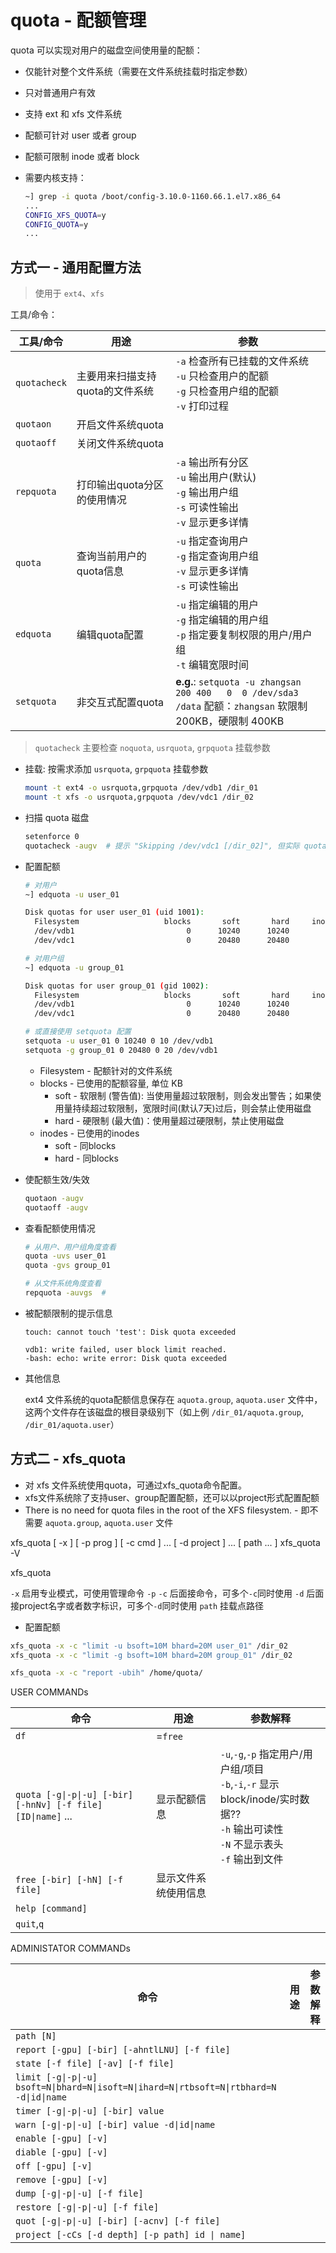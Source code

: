 # quota - 配额管理

quota 可以实现对用户的磁盘空间使用量的配额：

* 仅能针对整个文件系统（需要在文件系统挂载时指定参数）
* 只对普通用户有效
* 支持 ext 和 xfs 文件系统
* 配额可针对 user 或者 group
* 配额可限制 inode 或者 block
* 需要内核支持：

    ```sh
    ~] grep -i quota /boot/config-3.10.0-1160.66.1.el7.x86_64
    ...
    CONFIG_XFS_QUOTA=y
    CONFIG_QUOTA=y
    ...
    ```

## 方式一 - 通用配置方法

> 使用于 `ext4`、`xfs`

工具/命令：

| 工具/命令    | 用途                            | 参数                                                                                                             |
| ------------ | ------------------------------- | ---------------------------------------------------------------------------------------------------------------- |
| `quotacheck` | 主要用来扫描支持quota的文件系统 | `-a` 检查所有已挂载的文件系统<br>`-u` 只检查用户的配额<br>`-g` 只检查用户组的配额<br>`-v` 打印过程               |
| `quotaon`    | 开启文件系统quota               |                                                                                                                  |
| `quotaoff`   | 关闭文件系统quota               |                                                                                                                  |
| `repquota`   | 打印输出quota分区的使用情况     | `-a` 输出所有分区<br>`-u` 输出用户(默认)<br>`-g` 输出用户组<br>`-s` 可读性输出<br>`-v` 显示更多详情              |
| `quota`      | 查询当前用户的quota信息         | `-u` 指定查询用户<br>`-g` 指定查询用户组<br>`-v` 显示更多详情<br>`-s` 可读性输出                                 |
| `edquota`    | 编辑quota配置                   | `-u` 指定编辑的用户<br>`-g` 指定编辑的用户组<br>`-p` 指定要复制权限的用户/用户组<br>`-t` 编辑宽限时间            |
| `setquota`   | 非交互式配置quota               | **e.g.**: `setquota -u zhangsan 200 400   0  0 /dev/sda3`<br>`/data` 配额：`zhangsan` 软限制 200KB，硬限制 400KB |

> `quotacheck` 主要检查 `noquota`, `usrquota`, `grpquota` 挂载参数


* 挂载: 按需求添加 `usrquota`, `grpquota` 挂载参数

    ```sh
    mount -t ext4 -o usrquota,grpquota /dev/vdb1 /dir_01
    mount -t xfs -o usrquota,grpquota /dev/vdc1 /dir_02
    ```

* 扫描 quota 磁盘

    ```sh
    setenforce 0
    quotacheck -augv  # 提示 "Skipping /dev/vdc1 [/dir_02]", 但实际 quotaon 可对xfs文件系统使用
    ```

* 配置配额

    ```sh
    # 对用户
    ~] edquota -u user_01

    Disk quotas for user user_01 (uid 1001):
      Filesystem                   blocks       soft       hard     inodes     soft     hard
      /dev/vdb1                         0      10240      10240          0        0       10
      /dev/vdc1                         0      20480      20480          0        0       20

    # 对用户组
    ~] edquota -u group_01

    Disk quotas for user group_01 (gid 1002):
      Filesystem                   blocks       soft       hard     inodes     soft     hard
      /dev/vdb1                         0      10240      10240          0        0       10
      /dev/vdc1                         0      20480      20480          0        0       20
    
    # 或直接使用 setquota 配置
    setquota -u user_01 0 10240 0 10 /dev/vdb1
    setquota -g group_01 0 20480 0 20 /dev/vdb1
    ```

    * Filesystem - 配额针对的文件系统
    * blocks - 已使用的配额容量, 单位 KB
        * soft - 软限制 (警告值): 当使用量超过软限制，则会发出警告；如果使用量持续超过软限制，宽限时间(默认7天)过后，则会禁止使用磁盘
        * hard - 硬限制 (最大值)：使用量超过硬限制，禁止使用磁盘
    * inodes - 已使用的inodes
        * soft - 同blocks
        * hard - 同blocks

* 使配额生效/失效

    ```sh
    quotaon -augv
    quotaoff -augv
    ```

* 查看配额使用情况

    ```sh
    # 从用户、用户组角度查看
    quota -uvs user_01
    quota -gvs group_01

    # 从文件系统角度查看
    repquota -auvgs  #
    ```

* 被配额限制的提示信息

    ```info
    touch: cannot touch 'test': Disk quota exceeded

    vdb1: write failed, user block limit reached.
    -bash: echo: write error: Disk quota exceeded
    ```

* 其他信息

    ext4 文件系统的quota配额信息保存在 `aquota.group`, `aquota.user` 文件中，这两个文件存在该磁盘的根目录级别下（如上例 `/dir_01/aquota.group`, `/dir_01/aquota.user`）


## 方式二 - xfs_quota

* 对 xfs 文件系统使用quota，可通过xfs_quota命令配置。
* xfs文件系统除了支持user、group配置配额，还可以以project形式配置配额
* There is no need for quota files in the root of the XFS filesystem. - 即不需要 `aquota.group`, `aquota.user` 文件

xfs_quota [ -x ] [ -p prog ] [ -c cmd ] ... [ -d project ] ... [ path ... ]
xfs_quota -V

xfs_quota

`-x` 启用专业模式，可使用管理命令
`-p` 
`-c` 后面接命令，可多个`-c`同时使用
`-d` 后面接project名字或者数字标识，可多个`-d`同时使用
`path` 挂载点路径


* 配置配额

```sh
xfs_quota -x -c "limit -u bsoft=10M bhard=20M user_01" /dir_02
xfs_quota -x -c "limit -g bsoft=10M bhard=20M group_01" /dir_02

xfs_quota -x -c "report -ubih" /home/quota/
```

USER COMMANDs

| 命令                                                         | 用途                 | 参数解释                                                                                                                                  |
| ------------------------------------------------------------ | -------------------- | ----------------------------------------------------------------------------------------------------------------------------------------- |
| `df`                                                         | =`free`              |
| `quota [-g\|-p\|-u] [-bir] [-hnNv] [-f file] [ID\|name]` ... | 显示配额信息         | `-u`,`-g`,`-p` 指定用户/用户组/项目<br>`-b`,`-i`,`-r` 显示block/inode/实时数据??<br>`-h` 输出可读性<br>`-N` 不显示表头<br>`-f` 输出到文件 |
| `free [-bir] [-hN] [-f file]`                                | 显示文件系统使用信息 |
| `help [command]`                                             |                      |                                                                                                                                           |
| `quit`,`q`                                                   |                      |                                                                                                                                           |

ADMINISTATOR COMMANDs

| 命令                                                                                       | 用途 | 参数解释 |
| ------------------------------------------------------------------------------------------ | ---- | -------- |
| `path [N]`                                                                                 |      |          |
| `report [-gpu] [-bir] [-ahntlLNU] [-f file]`                                               |      |          |
| `state [-f file] [-av] [-f file]`                                                          |      |          |
| `limit [-g\|-p\|-u] bsoft=N\|bhard=N\|isoft=N\|ihard=N\|rtbsoft=N\|rtbhard=N -d\|id\|name` |      |          |
| `timer [-g\|-p\|-u] [-bir] value`                                                          |      |          |
| `warn [-g\|-p\|-u] [-bir] value -d\|id\|name`                                              |      |          |
| `enable [-gpu] [-v]`                                                                       |      |          |
| `diable [-gpu] [-v]`                                                                       |      |          |
| `off [-gpu] [-v]`                                                                          |      |          |
| `remove [-gpu] [-v]`                                                                       |      |          |
| `dump [-g\|-p\|-u] [-f file]`                                                              |      |          |
| `restore [-g\|-p\|-u] [-f file]`                                                           |      |          |
| `quot [-g\|-p\|-u] [-bir] [-acnv] [-f file]`                                               |      |          |
| `project [-cCs [-d depth] [-p path] id \| name]`                                           |      |          |

